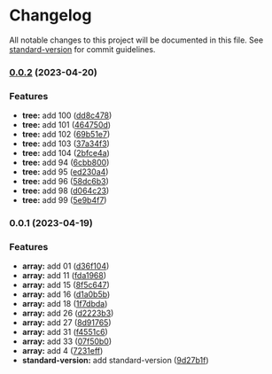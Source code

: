 # Changelog

All notable changes to this project will be documented in this file. See [standard-version](https://github.com/conventional-changelog/standard-version) for commit guidelines.

### [0.0.2](https://github.com/spongeBor/mad_leetcode_by_ts/compare/v0.0.1...v0.0.2) (2023-04-20)


### Features

* **tree:** add 100 ([dd8c478](https://github.com/spongeBor/mad_leetcode_by_ts/commit/dd8c47844074185bd9cb4ebda6717c3749a89c56))
* **tree:** add 101 ([464750d](https://github.com/spongeBor/mad_leetcode_by_ts/commit/464750ddf1251b564809aef3190a4dc6b1eedc35))
* **tree:** add 102 ([69b51e7](https://github.com/spongeBor/mad_leetcode_by_ts/commit/69b51e78da457ca24e552e63eab47bb11193a668))
* **tree:** add 103 ([37a34f3](https://github.com/spongeBor/mad_leetcode_by_ts/commit/37a34f36c7182ca9e7916eed4f457efcc9571704))
* **tree:** add 104 ([2bfce4a](https://github.com/spongeBor/mad_leetcode_by_ts/commit/2bfce4aa5650f2c7eb1b8121e4f83c0967171436))
* **tree:** add 94 ([6cbb800](https://github.com/spongeBor/mad_leetcode_by_ts/commit/6cbb8008e5b90491d999e07ee921b9adf054c169))
* **tree:** add 95 ([ed230a4](https://github.com/spongeBor/mad_leetcode_by_ts/commit/ed230a4fc7d5b1ff6e40a002fc73604247bd3b0e))
* **tree:** add 96 ([58dc6b3](https://github.com/spongeBor/mad_leetcode_by_ts/commit/58dc6b3b577a70c5ac146e2d92baa342469732fd))
* **tree:** add 98 ([d064c23](https://github.com/spongeBor/mad_leetcode_by_ts/commit/d064c23bcb563890f693101dfeeec55559cde547))
* **tree:** add 99 ([5e9b4f7](https://github.com/spongeBor/mad_leetcode_by_ts/commit/5e9b4f74a971d2dbfddca5c5d2704ca8a0ce56e5))

### 0.0.1 (2023-04-19)


### Features

* **array:** add 01 ([d36f104](https://github.com/spongeBor/mad_leetcode_by_ts/commit/d36f10424d8a4c472101580d79b3a8a244f897ed))
* **array:** add 11 ([fda1968](https://github.com/spongeBor/mad_leetcode_by_ts/commit/fda1968606a8fe27490a9700824228c92c6b2dae))
* **array:** add 15 ([8f5c647](https://github.com/spongeBor/mad_leetcode_by_ts/commit/8f5c647205ccc9c61d6abda43068fc2755847d84))
* **array:** add 16 ([d1a0b5b](https://github.com/spongeBor/mad_leetcode_by_ts/commit/d1a0b5bbfcc7958a2362b45b5cde10b512f2109b))
* **array:** add 18 ([1f7dbda](https://github.com/spongeBor/mad_leetcode_by_ts/commit/1f7dbda6ee7790bf2f4ce213316b36471579694b))
* **array:** add 26 ([d2223b3](https://github.com/spongeBor/mad_leetcode_by_ts/commit/d2223b366a07c9b5b81cae7a70ec47fd9bfec34c))
* **array:** add 27 ([8d91765](https://github.com/spongeBor/mad_leetcode_by_ts/commit/8d917654d7b0fed3cccde5c8f9f932dca4361251))
* **array:** add 31 ([f4551c6](https://github.com/spongeBor/mad_leetcode_by_ts/commit/f4551c604bae77a5102731437838290a0ad466b2))
* **array:** add 33 ([07f50b0](https://github.com/spongeBor/mad_leetcode_by_ts/commit/07f50b0366f33aaa5a890dd7a09431d476ae83f6))
* **array:** add 4 ([7231eff](https://github.com/spongeBor/mad_leetcode_by_ts/commit/7231eff0d978d15f7b49381914d3bfc1ff379217))
* **standard-version:** add standard-version ([9d27b1f](https://github.com/spongeBor/mad_leetcode_by_ts/commit/9d27b1f0b0f3d936aae93a3a95cd921caacc6452))
